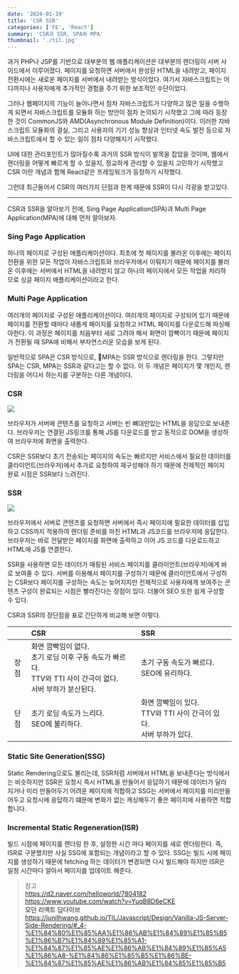 ```yaml
---
date: '2024-01-19'
title: 'CSR SSR'
categories: ['FE', 'React']
summary: 'CSR과 SSR, SPA와 MPA'
thumbnail: './til.jpg'
---
```


과거 PHP나 JSP를 기반으로 대부분의 웹 애플리케이션은 대부분의 렌더링이 서버 사이드에서 이루어졌다. 페이지를 요청하면 서버에서 완성된 HTML을 내려받고, 페이지 전환시에는 새로운 페이지를 서버에서 내려받는 방식이었다. 여기서 자바스크립트는 어디까지나 사용자에게 추가적인 경험을 주기 위한 보조적인 수단이었다.

그러나 웹페이지의 기능이 늘어나면서 점차 자바스크립트가 다양하고 많은 일을 수행하게 되면서 자바스크립트를 모듈화 하는 방안이 점차 논의되기 시작했고 그에 따라 등장한 것이 CommonJS와 AMD(Asynchronous Module Definition)이다. 이러한 자바스크립트 모듈화의 결실, 그리고 사용자의 기기 성능 향상과 인터넷 속도 발전 등으로 자바스크립트에서 할 수 있는 일이 점차 다양해지기 시작했다.

UI에 대한 관리포인트가 많아질수록 과거의 SSR 방식이 발목을 잡았을 것이며, 웹에서 렌더링을 어떻게 빠르게 할 수 있을지, 정교하게 관리할 수 있을지 고민하기 시작했고 CSR 이란 개념과 함께 React같은 프레임워크가 등장하기 시작했다.

그런데 최근들어서 CSR의 여러가지 단점과 한계 때문에 SSR이 다시 각광을 받고있다.
___
CSR과 SSR을 알아보기 전에, Sing Page Application(SPA)과 Multi Page Application(MPA)에 대해 먼저 알아보자.

### Sing Page Application
하나의 페이지로 구성된 애플리케이션이다. 
최초에 첫 페이지를 불러온 이후에는 페이지 전환을 위한 모든 작업이 자바스크립트와 브라우저에서 이뤄지기 때문에 페이지를 불러온 이후에는 서버에서 HTML을 내려받지 않고 하나의 페이지에서 모든 작업을 처리하므로 싱글 페이지 애플리케이션이라고 한다.

### Multi Page Application
여러개의 페이지로 구성된 애플리케이션이다. 
여러개의 페이지로 구성되어 있기 때문에 페이지를 전환할 때마다 새롭게 페이지를 요청하고 HTML 페이지를 다운로드해 파싱해야한다. 이 과정은 페이지를 처음부터 새로 그려야 해서 화면이 깜빡이기 때문에 페이지가 전환될 때 SPA에 비해서 부자연스러운 모습을 보게 된다.

일반적으로 SPA은 CSR 방식으로, MPA는 SSR 방식으로 렌더링을 한다. 그렇지만 SPA는 CSR, MPA는 SSR과 같다고는 할 수 없다. 이 두 개념은 페이지가 몇 개인지, 렌더링을 어디서 하는지를 구분하는 다른 개념이다.

### CSR

![](../static/csr.png)

브라우저가 서버에 콘텐츠를 요청하고 서버는 빈 뼈대만있는 HTML을 응답으로 보내준다. 브라우저는 연결된 JS링크를 통해 JS를 다운로드를 받고 동적으로 DOM을 생성하여 브라우저에 화면을 출력한다.

CSR은 SSR보다 초기 전송되는 페이지의 속도는 빠르지만 서비스에서 필요한 데이터를 클라이언트(브라우저)에서 추가로 요청하여 재구성해야 하기 때문에 전제적인 페이지 완료 시점은 SSR보다 느려진다.

### SSR

![](../static/ssr.png)

브라우저에서 서버로 콘텐츠를 요청하면 서버에서 즉시 페이지에 필요한 데이터를 삽입하고 CSS까지 적용하여 렌더링 준비를 마친 HTML과 JS코드를 브라우저에 응답한다. 브라우저는 바로 전달받은 페이지를 화면에 출력하고 이어 JS 코드를 다운로드하고 HTML에 JS를 연결한다.

SSR을 사용하면 모든 데이터가 매핑된 서비스 페이지를 클라이언트(브라우저)에게 바로 보여줄 수 있다. 서버를 이용해서 페이지를 구성하기 때문에 클라이언트에서 구성하는 CSR보다 페이지를 구성하는 속도는 늦어지지만 전체적으로 사용자에게 보여주는 콘텐츠 구성이 완료되는 시점은 빨라진다는 장점이 있다. 더불어 SEO 또한 쉽게 구성할 수 있다.

CSR과 SSR의 장단점을 표로 간단하게 비교해 보면 이렇다.

|  | CSR | SSR |
| :--: | :--- | :--- |
| 장점 | 화면 깜빡임이 없다.<br>초기 로딩 이후 구동 속도가 빠르다.<br>TTV와 TTI 사이 간극이 없다.<br>서버 부하가 분산된다. | 초기 구동 속도가 빠르다.<br>SEO에 유리하다.<br> |
| 단점 | 초기 로딩 속도가 느리다.<br>SEO에 불리하다. | 화면 깜빡임이 있다.<br>TTV와 TTI 사이 간극이 있다.<br>서버 부하가 있다. |

### Static Site Generation(SSG)
Static Rendering으로도 불리는데, SSR처럼 서버에서 HTML을 보내준다는 방식에서는 비슷하지만 SSR은 요청시 즉시 HTML을 만들어서 응답하기 때문에 데이터가 달라지거나 미리 만들어두기 어려운 페이지에 적합하고 SSG는 서버에서 페이지를 미리만들어두고 요청시에 응답하기 떄문에 변화가 없는 캐싱해두기 좋은 페이지에 사용하면 적합합니다. 

### Incremental Static Regeneration(ISR)
빌드 시점에 페이지를 렌더링 한 후, 설정한 시간 마다 페이지를 새로 렌더링한다. 즉, ISR로 구분했지만 사실 SSG에 포함되는 개념이라고 할 수 있다. SSG는 빌드 시에 페이지를 생성하기 때문에 fetching 하는 데이터가 변경되면 다시 빌드해야 하지만 ISR은 일정 시간마다 알아서 페이지를 업데이트 해준다.

> 참고  
> https://d2.naver.com/helloworld/7804182
> https://www.youtube.com/watch?v=YuqB8D6eCKE  
> <a>모던 리액트 딥다이브</a>
> https://junilhwang.github.io/TIL/Javascript/Design/Vanilla-JS-Server-Side-Rendering/#_4-%E1%84%80%E1%85%AA%E1%86%AB%E1%84%89%E1%85%B5%E1%86%B7%E1%84%89%E1%85%A1-%E1%84%87%E1%85%AE%E1%86%AB%E1%84%89%E1%85%A5%E1%86%A8-%E1%84%86%E1%85%B5%E1%86%BE-%E1%84%87%E1%85%AE%E1%86%AB%E1%84%85%E1%85%B5